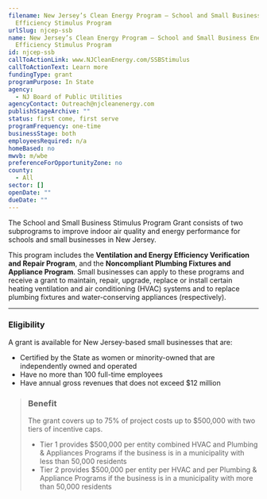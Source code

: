 ```yaml
---
filename: New Jersey’s Clean Energy Program – School and Small Business Energy
  Efficiency Stimulus Program
urlSlug: njcep-ssb
name: New Jersey’s Clean Energy Program – School and Small Business Energy
  Efficiency Stimulus Program
id: njcep-ssb
callToActionLink: www.NJCleanEnergy.com/SSBStimulus
callToActionText: Learn more
fundingType: grant
programPurpose: In State
agency:
  - NJ Board of Public Utilities
agencyContact: Outreach@njcleanenergy.com
publishStageArchive: ""
status: first come, first serve
programFrequency: one-time
businessStage: both
employeesRequired: n/a
homeBased: no
mwvb: m/wbe
preferenceForOpportunityZone: no
county:
  - All
sector: []
openDate: ""
dueDate: ""
---
```

The School and Small Business Stimulus Program Grant consists of two subprograms to improve indoor air quality and energy performance for schools and small businesses in New Jersey. 

This program includes the **Ventilation and Energy Efficiency Verification and Repair Program**, and the **Noncompliant Plumbing Fixtures and Appliance Program**. Small businesses can apply to these programs and receive a grant to maintain, repair, upgrade, replace or install certain heating ventilation and air conditioning (HVAC) systems and to replace plumbing fixtures and water-conserving appliances (respectively).

- - -

### Eligibility

A grant is available for New Jersey-based small businesses that are:

* Certified by the State as women or minority-owned that are independently owned and operated
* Have no more than 100 full-time employees
* Have annual gross revenues that does not exceed $12 million

> ### Benefit
>
> The grant covers up to 75% of project costs up to $500,000 with two tiers of incentive caps.
>
> * Tier 1 provides $500,000 per entity combined HVAC and Plumbing & Appliances Programs if the business is in a municipality with less than 50,000 residents
> * Tier 2 provides $500,000 per entity per HVAC and per Plumbing & Appliance Programs if the business is in a municipality with more than 50,000 residents